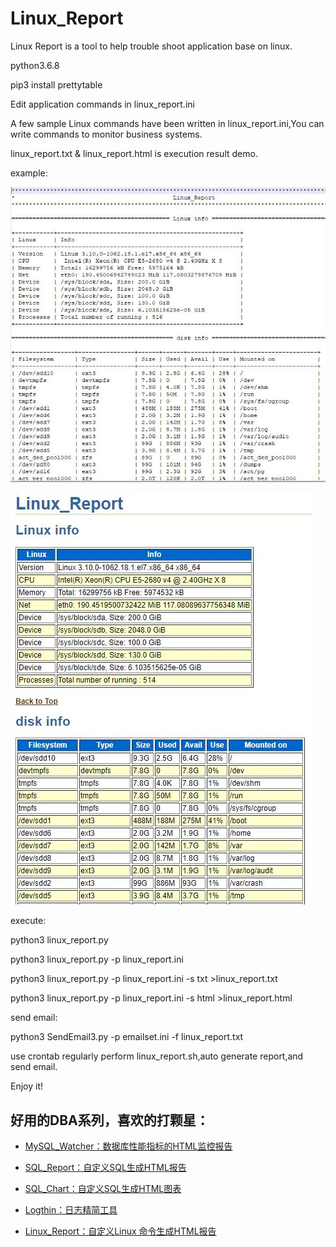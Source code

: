 # Linux_Report
Linux Report is a tool to help trouble shoot application base on linux.

python3.6.8

pip3  install prettytable

Edit application commands in linux_report.ini

A few sample Linux commands have been written in linux_report.ini,You can write commands to monitor business systems.

linux_report.txt & linux_report.html is  execution result demo.

example:

![txt example](https://github.com/kinghows/Linux_Report/blob/master/txt.jpg)

![html example](https://github.com/kinghows/Linux_Report/blob/master/html.jpg)

execute:

python3 linux_report.py

python3 linux_report.py -p linux_report.ini

python3 linux_report.py -p linux_report.ini -s txt >linux_report.txt

python3 linux_report.py -p linux_report.ini -s html >linux_report.html

send email:

python3 SendEmail3.py -p emailset.ini -f linux_report.txt

use crontab regularly perform linux_report.sh,auto generate  report,and send email.

Enjoy it! 

## 好用的DBA系列，喜欢的打颗星：

- [MySQL_Watcher：数据库性能指标的HTML监控报告](https://github.com/kinghows/MySQL_Watcher)

- [SQL_Report：自定义SQL生成HTML报告](https://github.com/kinghows/SQL_Report)

- [SQL_Chart：自定义SQL生成HTML图表](https://github.com/kinghows/SQL_Chart)

- [Logthin：日志精简工具](https://github.com/kinghows/Logthin)

- [Linux_Report：自定义Linux 命令生成HTML报告](https://github.com/kinghows/Linux_Report)

